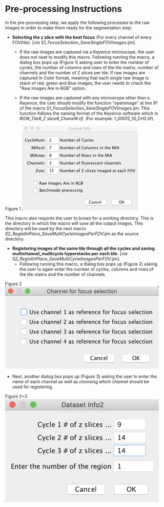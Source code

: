 # Pre-processing Instructions

In the pre-processing step, we apply the following processes to the raw images in order to make them ready for the segmentation step:
* **Selecting the z slice with the best focus** (For every channel of every FOV/tile). [*via S1_FocusSelection_SaveSingleFOVImages.ijm*]. 
  * If the raw images are captured via a Keyence microscope, the user does not neet to modify this macro. Following running the macro, a dialog box pops up (Figure 1) asking user to enter the number of cycles, the number of columns and rows of the tile matrix, number of channels and the number of Z slices per tile. If raw images are captured in Color format, meaning that each single raw image is stack of red, green and blue images, the user needs to check the "Raw Images Are in RGB" option.
  
  * If the raw images are captured with any microscope other than a Keyence, the user should modify the function "openimage" at line 91 of the macro *S1_FocusSelection_SaveSingleFOVImages.ijm*. This function follows the naming format of the Keyence software which is *ROI#_Tile#_Z slice#_Chanel#.tif*. (For example: 1_00012_10_CH2.tif).
  
Figure 1 
![](Images/Figure%201.png) 

This macro also requires the user to brows for a working directory. This is the directory in which the macro will save all the output images. This directory will be used by the next macro *S2_RegistInPlace_SaveMultiCycleImagesPerFOV.ijm* as the source directory.


* **Registering images of the same tile through all the cycles and saving multichannel_multicycle hyperstacks per each tile.** [*via S2_RegistInPlace_SaveMultiCycleImagesPerFOV.ijm*].
  * Following running this macro, a dialog box pops up (Figure 2) asking the user to again enter the number of cycles, columns and rows of the tile matrix and the number of channels.

Figure 2
![](Images/Figure%202.png) 


  * Next, another dialog box pops up (Figure 3) asking the user to enter the name of each channel as well as choosing which channel should be used for registering. 
  
Figure 2=3
![](Images/Figure%203.png) 
